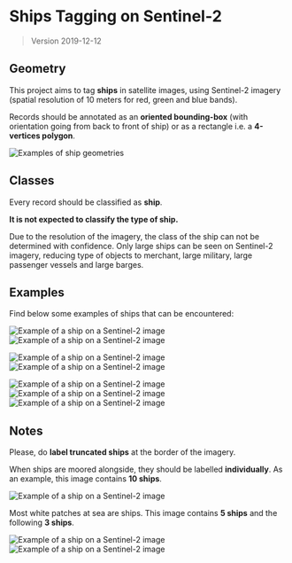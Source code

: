 # Ships Tagging on Sentinel-2

> Version 2019-12-12

## Geometry

This project aims to tag **ships** in satellite images, using Sentinel-2 imagery (spatial resolution of 10 meters for red, green and blue bands).

Records should be annotated as an **oriented bounding-box** (with orientation going from back to front of ship) or as a rectangle i.e. a **4-vertices polygon**. 

![Examples of ship geometries](resources/ships/sentinel2/geom.png)

## Classes

Every record should be classified as **ship**.

**It is not expected to classify the type of ship.**

Due to the resolution of the imagery, the class of the ship can not be determined with confidence. Only large ships can be seen on Sentinel-2 imagery, reducing type of objects to merchant, large military, large passenger vessels and large barges.

## Examples

Find below some examples of ships that can be encountered:

![Example of a ship on a Sentinel-2 image](resources/ships/sentinel2/ship_1.png)
![Example of a ship on a Sentinel-2 image](resources/ships/sentinel2/ship_2.png)

![Example of a ship on a Sentinel-2 image](resources/ships/sentinel2/ship_3.png)
![Example of a ship on a Sentinel-2 image](resources/ships/sentinel2/ship_4.png)

![Example of a ship on a Sentinel-2 image](resources/ships/sentinel2/ship_5.png)
![Example of a ship on a Sentinel-2 image](resources/ships/sentinel2/ship_6.png)
![Example of a ship on a Sentinel-2 image](resources/ships/sentinel2/ship_7.png)

## Notes

Please, do **label truncated ships** at the border of the imagery.

When ships are moored alongside, they should be labelled **individually**. As an example, this image contains **10 ships**.

![Example of a ship on a Sentinel-2 image](resources/ships/sentinel2/ship_8.png)

Most white patches at sea are ships. This image contains **5 ships** and the following **3 ships**.

![Example of a ship on a Sentinel-2 image](resources/ships/sentinel2/ship_9.png)
![Example of a ship on a Sentinel-2 image](resources/ships/sentinel2/ship_10.png)
